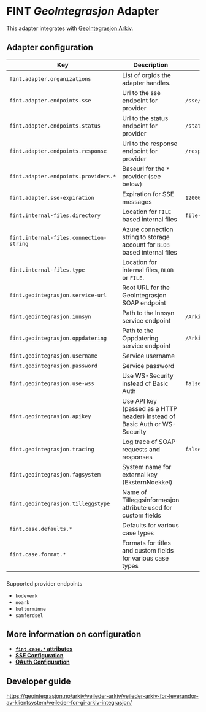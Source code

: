 # FINT _GeoIntegrasjon_ Adapter

This adapter integrates with [GeoIntegrasjon Arkiv](https://geointegrasjon.no/arkiv/).

## Adapter configuration

| Key                                     | Description                                                                | Default                                                |
|-----------------------------------------|----------------------------------------------------------------------------|--------------------------------------------------------|
| `fint.adapter.organizations`            | List of orgIds the adapter handles.                                        |                                                        |
| `fint.adapter.endpoints.sse`            | Url to the sse endpoint for provider                                       | `/sse/%s`                                              |
| `fint.adapter.endpoints.status`         | Url to the status endpoint for provider                                    | `/status`                                              |
| `fint.adapter.endpoints.response`       | Url to the response endpoint for provider                                  | `/response`                                            |
| `fint.adapter.endpoints.providers.*`    | Baseurl for the `*` provider (see below)                                   |                                                        |
| `fint.adapter.sse-expiration`           | Expiration for SSE messages                                                | `1200000`                                              |                                                        
| `fint.internal-files.directory`         | Location for `FILE` based internal files                                   | `file-cache`                                           |                                                        
| `fint.internal-files.connection-string` | Azure connection string to storage account for `BLOB` based internal files |                                                        |
| `fint.internal-files.type`              | Location for internal files, `BLOB` or `FILE`.                             |                                                        |
| `fint.geointegrasjon.service-url`       | Root URL for the GeoIntegrasjon SOAP endpoint                              |                                                        |
| `fint.geointegrasjon.innsyn`            | Path to the Innsyn service endpoint                                        | `/ArkivInnsynService.svc/ArkivInnsynService`           |
| `fint.geointegrasjon.oppdatering`       | Path to the Oppdatering service endpoint                                   | `/ArkivOppdateringService.svc/ArkivOppdateringService` |
| `fint.geointegrasjon.username`          | Service username                                                           |                                                        |
| `fint.geointegrasjon.password`          | Service password                                                           |                                                        |
| `fint.geointegrasjon.use-wss`           | Use WS-Security instead of Basic Auth                                      | `false`                                                |
| `fint.geointegrasjon.apikey`            | Use API key (passed as a HTTP header) instead of Basic Auth or WS-Security |                                                        |
| `fint.geointegrasjon.tracing`           | Log trace of SOAP requests and responses                                   | `false`                                                |
| `fint.geointegrasjon.fagsystem`         | System name for external key (EksternNoekkel)                              |                                                        |
| `fint.geointegrasjon.tilleggstype`      | Name of Tilleggsinformasjon attribute used for custom fields               |                                                        |
| `fint.case.defaults.*`                  | Defaults for various case types                                            |                                                        |
| `fint.case.format.*`                    | Formats for titles and custom fields for various case types                |                                                        |

###

Supported provider endpoints

- `kodeverk`
- `noark`
- `kulturminne`
- `samferdsel`

## More information on configuration

- **[`fint.case.*` attributes](https://github.com/FINTLabs/fint-arkiv-case-defaults#fint-arkiv-case-defaults)**
- **[SSE Configuration](https://github.com/FINTLabs/fint-sse#sse-configuration)**
- **[OAuth Configuration](https://github.com/FINTLabs/fint-sse#oauth-configuration)** 

## Developer guide

https://geointegrasjon.no/arkiv/veileder-arkiv/veileder-arkiv-for-leverandor-av-klientsystem/veileder-for-gi-arkiv-integrasjon/

